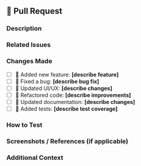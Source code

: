 ## 🔀 Pull Request

### **Description**
<!-- A clear and concise description of what this PR does. -->
<!-- Include the purpose of the changes, what problem it solves, and any context. -->

### **Related Issues**
<!-- Link the related issue(s) using `Fixes #issue-number` or `Closes #issue-number`. -->
<!-- Example: Fixes #42 or Closes #99 -->

### **Changes Made**
- [ ] 🚀 Added new feature: **[describe feature]**
- [ ] 🐛 Fixed a bug: **[describe bug fix]**
- [ ] 🎨 Updated UI/UX: **[describe changes]**
- [ ] 📂 Refactored code: **[describe improvements]**
- [ ] 📝 Updated documentation: **[describe changes]**
- [ ] 🧪 Added tests: **[describe test coverage]**

### **How to Test**
<!-- Step-by-step instructions for how reviewers can test the changes. -->

### **Screenshots / References (if applicable)**
<!-- Add screenshots or links to related to the change. -->

### **Additional Context**
<!-- Any additional information that could be helpful. -->